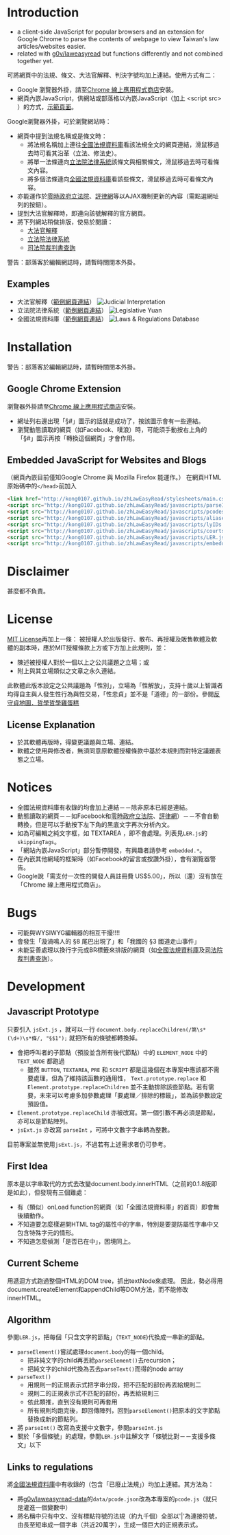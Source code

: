 # Introduction
* a client-side JavaScript for popular browsers and an extension for Google Chrome to parse the contents of webpage to view Taiwan's law articles/websites easier.
* related with [g0v/laweasyread](https://github.com/g0v/laweasyread) but functions differently and not combined together yet.

可將網頁中的法規、條文、大法官解釋、判決字號均加上連結。使用方式有二：
* Google 瀏覽器外掛，請至[Chrome 線上應用程式商店](https://chrome.google.com/webstore/detail/法規亦毒氣/iedodmlnmhobigohbkalkkjlbmdkjalj)安裝。
* 網頁內嵌JavaScript，供網站或部落格以內嵌JavaScript（加上 &lt;script src&gt; ）的方式，[示範頁面](http://kong0107.github.io/zhLawEasyRead)。

Google瀏覽器外掛，可於瀏覽網站時：
* 網頁中提到法規名稱或是條文時：
    * 將法規名稱加上連往[全國法規資料庫](http://law.moj.gov.tw/)看該法規全文的網頁連結，滑鼠移過去時可看其沿革（立法、修法史）。
    * 將單一法條連向[立法院法律系統](http://lis.ly.gov.tw/lgcgi/lglaw)該條文與相關條文，滑鼠移過去時可看條文內容。
    * 將多個法條連向[全國法規資料庫](http://law.moj.gov.tw/)看該些條文，滑鼠移過去時可看條文內容。
* 亦能運作於[零時政府立法院](http://ly.g0v.tw.jit.su/)、[評律網](http://www.pingluweb.com/)等以AJAX機制更新的內容（需點選網址列的按鈕）。
* 提到大法官解釋時，即連向該號解釋的官方網頁。
* 將下列網站稍做排版，使易於閱讀：
    * [大法官解釋](http://www.judicial.gov.tw/constitutionalcourt/p03.asp)
    * [立法院法律系統](http://lis.ly.gov.tw/lgcgi/lglaw)
    * [司法院裁判書查詢](http://jirs.judicial.gov.tw/FJUD/)
    
警告：部落客於編輯網誌時，請暫時關閉本外掛。

## Examples
* 大法官解釋（[範例網頁連結](http://www.judicial.gov.tw/constitutionalcourt/p03_01.asp?expno=617)）
![Judicial Interpretation](http://images.plurk.com/kAGZ-22KieXBnFHCtsKe8DBiD8u.jpg)
* 立法院法律系統（[範例網頁連結](http://lis.ly.gov.tw/lghtml/lawstat/reason2/01183100110400.htm)）
![Legislative Yuan](http://images.plurk.com/kAGZ-5bvO4HGPifAXwkDU9CAs3y.jpg)
* 全國法規資料庫（[範例網頁連結](http://law.moj.gov.tw/LawClass/LawSearchNo.aspx?PC=B0000001&SNo=1079.4,1079.5)）
![Laws & Regulations Database](https://fbcdn-sphotos-h-a.akamaihd.net/hphotos-ak-ash4/1014200_10152542008401393_14309567_n.jpg)

# Installation
警告：部落客於編輯網誌時，請暫時關閉本外掛。

## Google Chrome Extension
瀏覽器外掛請至[Chrome 線上應用程式商店](https://chrome.google.com/webstore/detail/法規亦毒氣/iedodmlnmhobigohbkalkkjlbmdkjalj)安裝。
* 網址列右邊出現「§#」圖示的話就是成功了，按該圖示會有一些連結。
* 瀏覽動態讀取的網頁（如Facebook、噗浪）時，可能須手動按右上角的「§#」圖示再按「轉換這個網頁」才會作用。


## Embedded JavaScript for Websites and Blogs
（網頁內嵌目前僅知Google Chrome 與 Mozilla Firefox 能運作。）
在網頁HTML原始碼中的`</head>`前加入
```html
<link href="http://kong0107.github.io/zhLawEasyRead/stylesheets/main.css" rel="stylesheet" type="text/css" />
<script src="http://kong0107.github.io/zhLawEasyRead/javascripts/parseInt.js" type="text/javascript"></script>
<script src="http://kong0107.github.io/zhLawEasyRead/javascripts/pcodes.js" type="text/javascript"></script>
<script src="http://kong0107.github.io/zhLawEasyRead/javascripts/aliases.js" type="text/javascript"></script>
<script src="http://kong0107.github.io/zhLawEasyRead/javascripts/lyIDs.js" type="text/javascript"></script>
<script src="http://kong0107.github.io/zhLawEasyRead/javascripts/courts.js" type="text/javascript"></script>
<script src="http://kong0107.github.io/zhLawEasyRead/javascripts/LER.js" type="text/javascript"></script>
<script src="http://kong0107.github.io/zhLawEasyRead/javascripts/embedded2.js" type="text/javascript"></script>
```

# Disclaimer
甚麼都不負責。

# License
[MIT License](http://en.wikipedia.org/wiki/MIT_License)再加上一條：
被授權人於出版發行、散布、再授權及販售軟體及軟體的副本時，應於MIT授權條款上方或下方加上此規則，並：
* 陳述被授權人對於一個以上之公共議題之立場；或
* 附上與其立場類似之文章之永久連結。

此軟體此版本設定之公共議題為「性別」，立場為「性解放」，支持十歲以上智識者均得自主與人發生性行為與性交易，「性忠貞」並不是「道德」的一部份。參閱[反守貞地圖．哲學哲學雞蛋糕](http://phiphicake.blogspot.tw/2013/06/blog-post_4.html)

## License Explanation
* 於其軟體再版時，得變更議題與立場、連結。
* 軟體之使用與修改者，無須同意原軟體授權條款中基於本規則而對特定議題表態之立場。

# Notices
* 全國法規資料庫有收錄的均會加上連結－－除非原本已經是連結。
* 動態讀取的網頁－－如Facebook和[零時政府立法院](http://ly.g0v.tw.jit.su/)、[評律網](http://www.pingluweb.com/)）－－不會自動轉換，但是可以手動按下左下角的黑底文字再次分析內文。
* 如為可編輯之純文字框，如 TEXTAREA ，即不會處理。列表見`LER.js`的`skippingTags`。
* 「網站內嵌JavaScript」部分暫停開發，有興趣者請參考 `embedded.*`。
* 在內嵌其他網域的框架時（如Facebook的留言或按讚外掛），會有瀏覽器警告。
* Google說「需支付一次性的開發人員註冊費 US$5.00」，所以（還）沒有放在「Chrome 線上應用程式商店」。

# Bugs
* 可能與WYSIWYG編輯器的相互干擾!!!!
* 會發生「漩渦鳴人的 §8 尾巴出現了」和「我國的 §3 國道走山事件」
* 未能妥善處理以換行字元或BR標籤來排版的網頁（如[全國法規資料庫](http://law.moj.gov.tw/)及[司法院裁判書查詢](http://jirs.judicial.gov.tw/FJUD/)）。

# Development

## Javascript Prototype
只要引入 `jsExt.js` ，就可以一行
`document.body.replaceChildren(/第\s*(\d+)\s*條/, "§$1");`
就把所有的條號都轉換掉。

* 會把呼叫者的子節點（預設並含所有後代節點）中的 `ELEMENT_NODE` 中的 `TEXT_NODE` 都跑過
    * 雖然 `BUTTON`, `TEXTAREA`, `PRE` 和 `SCRIPT` 都是這幾個在本專案中應該都不需要處理，但為了維持該函數的通用性， `Text.prototype.replace` 和 `Element.prototype.replaceChildren` 並不主動排除該些節點。若有需要，未來可以考慮多加參數處理「要處理／排除的標籤」，並為該參數設定預設值。
* `Element.prototype.replaceChild` 亦被改寫。第一個引數不再必須是節點，亦可以是節點陣列。
* `jsExt.js` 亦改寫 `parseInt` ，可將中文數字字串轉為整數。

目前專案並無使用`jsExt.js`，不過若有上述需求者仍可參考。

## First Idea
原本是以字串取代的方式去改變document.body.innerHTML（之前的0.1.8版即是如此），但發現有三個難處：
* 有（類似）onLoad function的網頁（如「全國法規資料庫」的首頁）即會無後續動作。
* 不知道要怎麼樣避開HTML tag的屬性中的字串，特別是要提防屬性字串中又包含特殊字元的情形。
* 不知道怎麼偵測「是否已在<a />中」，困境同上。

## Current Scheme
用遞迴方式跑過整個HTML的DOM tree，抓出textNode來處理。
因此，勢必得用document.createElement和appendChild等DOM方法，而不能修改innerHTML。

## Algorithm
參閱`LER.js`，把每個「只含文字的節點」（`TEXT_NODE`)代換成一串新的節點。

* `parseElement()`嘗試處理`document.body`的每一個child。
    * 把非純文字的child再丟給`parseElement()`去recursion；
    * 把純文字的child代換為丟去`parseText()`而得的node array 
* `parseText()`
    * 用規則一的正規表示式把字串分段，把不匹配的部份再丟給規則二
    * 規則二的正規表示式不匹配的部份，再丟給規則三
    * 依此類推，直到沒有規則可再套用
    * 所有規則均跑完後，即回傳陣列，回到`parseElement()`把原本的文字節點替換成新的節點列。
* 將 `parseInt()` 改寫為支援中文數字，參閱`parseInt.js`
* 關於「多個條號」的處理，參閱`LER.js`中註解文字「條號比對－－支援多條文」以下

## Links to regulations
將[全國法規資料庫](http://law.moj.gov.tw/)中有收錄的（包含「已廢止法規」）均加上連結。其方法為：
* 將[g0v/laweasyread-data](https://github.com/g0v/laweasyread-data)的`data/pcode.json`改為本專案的`pcode.js`（就只是灌進一個變數中）
* 將名稱中只有中文、沒有標點符號的法規（約九千個）全部以'|'為連接符號，由長至短串成一個字串（共近20萬字），生成一個巨大的正規表示式。
